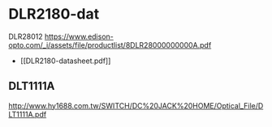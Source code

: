 
# DLR2180-dat


DLR28012
https://www.edison-opto.com/_i/assets/file/productlist/8DLR28000000000A.pdf

- [[DLR2180-datasheet.pdf]]


## DLT1111A 

http://www.hy1688.com.tw/SWITCH/DC%20JACK%20HOME/Optical_File/DLT1111A.pdf